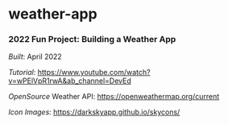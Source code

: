 # weather-app
### 2022 Fun Project: Building a Weather App
*Built*: April 2022

*Tutorial*: https://www.youtube.com/watch?v=wPElVpR1rwA&ab_channel=DevEd

*OpenSource* Weather API: https://openweathermap.org/current

*Icon Images*: https://darkskyapp.github.io/skycons/

